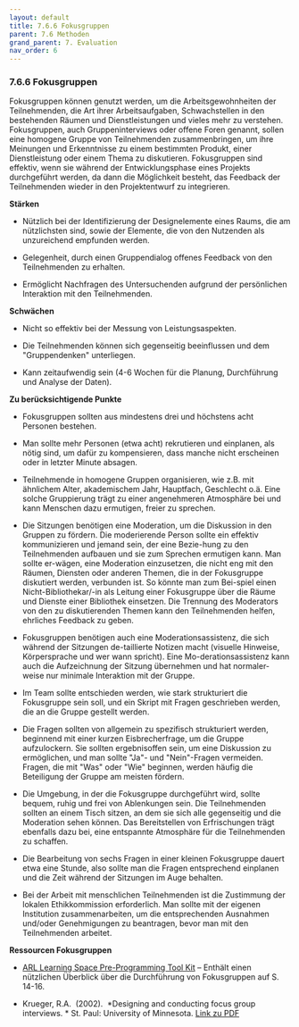 ```yaml
---
layout: default
title: 7.6.6 Fokusgruppen
parent: 7.6 Methoden
grand_parent: 7. Evaluation
nav_order: 6
---
```


### 7.6.6 Fokusgruppen

Fokusgruppen können genutzt werden, um die Arbeitsgewohnheiten der
Teilnehmenden, die Art ihrer Arbeitsaufgaben, Schwachstellen in den
bestehenden Räumen und Dienstleistungen und vieles mehr zu verstehen.
Fokusgruppen, auch Gruppeninterviews oder offene Foren genannt, sollen
eine homogene Gruppe von Teilnehmenden zusammenbringen, um ihre Meinungen
und Erkenntnisse zu einem bestimmten Produkt, einer Dienstleistung oder
einem Thema zu diskutieren. Fokusgruppen sind effektiv, wenn sie während
der Entwicklungsphase eines Projekts durchgeführt werden, da dann die
Möglichkeit besteht, das Feedback der Teilnehmenden wieder in den
Projektentwurf zu integrieren.

**Stärken**

-   Nützlich bei der Identifizierung der Designelemente eines Raums, die
    am nützlichsten sind, sowie der Elemente, die von den Nutzenden als
    unzureichend empfunden werden.

-   Gelegenheit, durch einen Gruppendialog offenes Feedback von den
    Teilnehmenden zu erhalten.

-   Ermöglicht Nachfragen des Untersuchenden aufgrund der persönlichen
    Interaktion mit den Teilnehmenden.

**Schwächen**

-   Nicht so effektiv bei der Messung von Leistungsaspekten.

-   Die Teilnehmenden können sich gegenseitig beeinflussen und dem
    "Gruppendenken" unterliegen.

-   Kann zeitaufwendig sein (4-6 Wochen für die Planung, Durchführung
    und Analyse der Daten).

**Zu berücksichtigende Punkte**

-   Fokusgruppen sollten aus mindestens drei und höchstens acht Personen
    bestehen.

-   Man sollte mehr Personen (etwa acht) rekrutieren und einplanen,
    als nötig sind, um dafür zu kompensieren, dass manche nicht
    erscheinen oder in letzter Minute absagen.

-   Teilnehmende in homogene Gruppen organisieren, wie z.B. mit ähnlichem
    Alter, akademischem Jahr, Hauptfach, Geschlecht o.ä. Eine solche
    Gruppierung trägt zu einer angenehmeren Atmosphäre bei und kann
    Menschen dazu ermutigen, freier zu sprechen.

-   Die Sitzungen benötigen eine Moderation, um die Diskussion in den Gruppen zu fördern. Die moderierende Person sollte ein effektiv kommunizieren und jemand sein, der eine Bezie-hung zu den Teilnehmenden aufbauen und sie zum Sprechen ermutigen kann. Man sollte er-wägen, eine Moderation einzusetzen, die nicht eng mit den Räumen, Diensten oder anderen Themen, die in der Fokusgruppe diskutiert werden, verbunden ist. So könnte man zum Bei-spiel einen Nicht-Bibliothekar/-in als Leitung einer Fokusgruppe über die Räume und Dienste einer Bibliothek einsetzen. Die Trennung des Moderators von den zu diskutierenden Themen kann den Teilnehmenden helfen, ehrliches Feedback zu geben.

-   Fokusgruppen benötigen auch eine Moderationsassistenz, die sich während der Sitzungen de-taillierte Notizen macht (visuelle Hinweise, Körpersprache und wer wann spricht). Eine Mo-derationsassistenz kann auch die Aufzeichnung der Sitzung übernehmen und hat normaler-weise nur minimale Interaktion mit der Gruppe.

-   Im Team sollte entschieden werden, wie stark strukturiert die
    Fokusgruppe sein soll, und ein Skript mit Fragen geschrieben werden,
    die an die Gruppe gestellt werden.

-   Die Fragen sollten von allgemein zu spezifisch strukturiert werden,
    beginnend mit einer kurzen Eisbrecherfrage, um die Gruppe
    aufzulockern. Sie sollten ergebnisoffen sein, um eine
    Diskussion zu ermöglichen, und man sollte "Ja"- und "Nein"-Fragen vermeiden.
    Fragen, die mit "Was" oder "Wie" beginnen, werden häufig die
    Beteiligung der Gruppe am meisten fördern.

-   Die Umgebung, in der die Fokusgruppe durchgeführt wird, sollte
    bequem, ruhig und frei von Ablenkungen sein. Die Teilnehmenden sollten
    an einem Tisch sitzen, an dem sie sich alle gegenseitig und die
    Moderation sehen können. Das Bereitstellen von Erfrischungen trägt
    ebenfalls dazu bei, eine entspannte Atmosphäre für die Teilnehmenden zu
    schaffen.

-   Die Bearbeitung von sechs Fragen in einer kleinen Fokusgruppe dauert
    etwa eine Stunde, also sollte man die Fragen entsprechend einplanen
    und die Zeit während der Sitzungen im Auge behalten.

-   Bei der Arbeit mit menschlichen Teilnehmenden ist die Zustimmung der
    lokalen Ethikkommission erforderlich. Man sollte mit der eigenen
    Institution zusammenarbeiten, um die entsprechenden Ausnahmen
    und/oder Genehmigungen zu beantragen, bevor man mit den Teilnehmenden
    arbeitet.

**Ressourcen Fokusgruppen**

-   [ARL Learning Space Pre-Programming Tool Kit](https://www.arl.org/resources/arl-learning-space-pre-programming-tool-kit/)
    – Enthält einen nützlichen Überblick über die Durchführung von Fokusgruppen auf S. 14-16. 

-   Krueger, R.A.  (2002).  *Designing and conducting focus group interviews. * St. Paul: University of Minnesota. [Link zu PDF](http://www.eiu.edu/~ihec/Krueger-FocusGroupInterviews.pdf)

  
